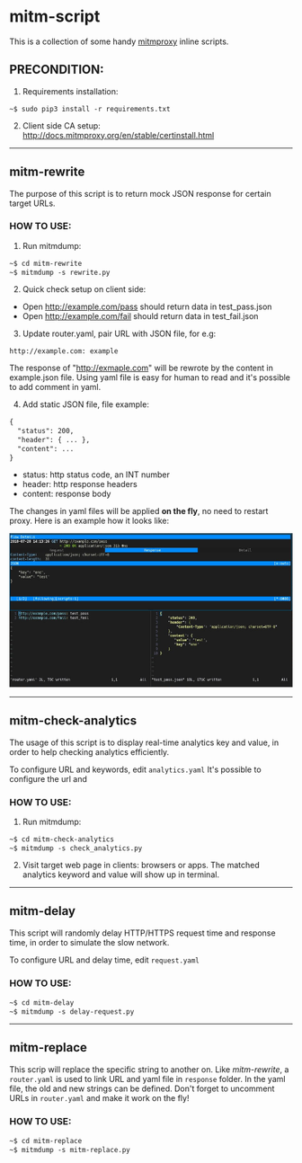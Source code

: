 # mitm-script

This is a collection of some handy [mitmproxy](https://github.com/mitmproxy/mitmproxy) inline scripts.

## PRECONDITION:

1. Requirements installation:
```
~$ sudo pip3 install -r requirements.txt
```

2. Client side CA setup: http://docs.mitmproxy.org/en/stable/certinstall.html

---

## mitm-rewrite

The purpose of this script is to return mock JSON response for certain target URLs.

### HOW TO USE:

1. Run mitmdump:
```
~$ cd mitm-rewrite
~$ mitmdump -s rewrite.py
```

2. Quick check setup on client side:
- Open http://example.com/pass should return data in test_pass.json
- Open http://example.com/fail should return data in test_fail.json

3. Update router.yaml, pair URL with JSON file, for e.g:
```
http://example.com: example
```
The response of "http://exmaple.com" will be rewrote by the content
in example.json file. Using yaml file is easy for human to read and
it's possible to add comment in yaml.

4. Add static JSON file, file example:
```
{
  "status": 200,
  "header": { ... },
  "content": ...
}
```

- status: http status code, an INT number
- header: http response headers
- content: response body

The changes in yaml files will be applied **on the fly**, no need to restart proxy. Here is an example how it looks like:

![mitm-rewrite-example](screenshot/mitm-rewrite-example.jpg)

---

## mitm-check-analytics

The usage of this script is to display real-time analytics key and value, in order to help checking analytics efficiently.

To configure URL and keywords, edit `analytics.yaml`
It's possible to configure the url and

### HOW TO USE:

1. Run mitmdump:
```
~$ cd mitm-check-analytics
~$ mitmdump -s check_analytics.py
```

2. Visit target web page in clients: browsers or apps. The matched analytics keyword and value will show up in terminal.

---

## mitm-delay

This script will randomly delay HTTP/HTTPS request time and response time, in order to simulate the slow network.

To configure URL and delay time, edit `request.yaml`

### HOW TO USE:

```
~$ cd mitm-delay
~$ mitmdump -s delay-request.py
```

---

## mitm-replace

This scrip will replace the specific string to another on. Like *mitm-rewrite*, a `router.yaml` is used to link URL and yaml file in `response` folder. In the yaml file, the old and new strings can be defined. Don't forget to uncomment URLs in `router.yaml` and make it work on the fly! 

### HOW TO USE:

```
~$ cd mitm-replace
~$ mitmdump -s mitm-replace.py
```
